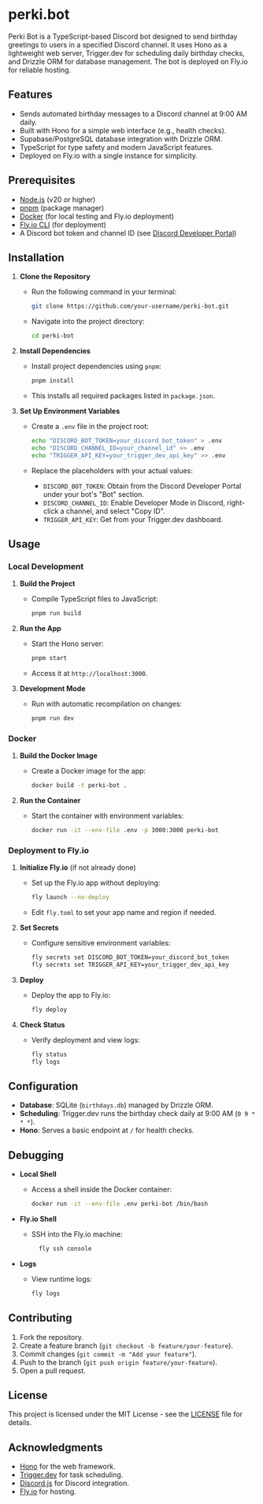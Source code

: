 # perki.bot

Perki Bot is a TypeScript-based Discord bot designed to send birthday greetings to users in a specified Discord channel. It uses Hono as a lightweight web server, Trigger.dev for scheduling daily birthday checks, and Drizzle ORM for database management. The bot is deployed on Fly.io for reliable hosting.

## Features

- Sends automated birthday messages to a Discord channel at 9:00 AM daily.
- Built with Hono for a simple web interface (e.g., health checks).
- Supabase/PostgreSQL database integration with Drizzle ORM.
- TypeScript for type safety and modern JavaScript features.
- Deployed on Fly.io with a single instance for simplicity.

## Prerequisites

- [Node.js](https://nodejs.org/) (v20 or higher)
- [pnpm](https://pnpm.io/) (package manager)
- [Docker](https://www.docker.com/) (for local testing and Fly.io deployment)
- [Fly.io CLI](https://fly.io/docs/hands-on/install-flyctl/) (for deployment)
- A Discord bot token and channel ID (see [Discord Developer Portal](https://discord.com/developers/applications))

## Installation

1. **Clone the Repository**

   - Run the following command in your terminal:

     ```bash
     git clone https://github.com/your-username/perki-bot.git
     ```

   - Navigate into the project directory:

     ```bash
     cd perki-bot
     ```

2. **Install Dependencies**

   - Install project dependencies using `pnpm`:

     ```bash
     pnpm install
     ```

   - This installs all required packages listed in `package.json`.

3. **Set Up Environment Variables**

   - Create a `.env` file in the project root:

     ```bash
     echo "DISCORD_BOT_TOKEN=your_discord_bot_token" > .env
     echo "DISCORD_CHANNEL_ID=your_channel_id" >> .env
     echo "TRIGGER_API_KEY=your_trigger_dev_api_key" >> .env
     ```

   - Replace the placeholders with your actual values:
     - `DISCORD_BOT_TOKEN`: Obtain from the Discord Developer Portal under your bot's "Bot" section.
     - `DISCORD_CHANNEL_ID`: Enable Developer Mode in Discord, right-click a channel, and select "Copy ID".
     - `TRIGGER_API_KEY`: Get from your Trigger.dev dashboard.

## Usage

### Local Development

1. **Build the Project**

   - Compile TypeScript files to JavaScript:

     ```bash
     pnpm run build
     ```

2. **Run the App**

   - Start the Hono server:

     ```bash
     pnpm start
     ```

   - Access it at `http://localhost:3000`.

3. **Development Mode**

   - Run with automatic recompilation on changes:

     ```bash
     pnpm run dev
     ```

### Docker

1. **Build the Docker Image**

   - Create a Docker image for the app:

     ```bash
     docker build -t perki-bot .
     ```

2. **Run the Container**

   - Start the container with environment variables:

     ```bash
     docker run -it --env-file .env -p 3000:3000 perki-bot
     ```

### Deployment to Fly.io

1. **Initialize Fly.io** (if not already done)

   - Set up the Fly.io app without deploying:

     ```bash
     fly launch --no-deploy
     ```

   - Edit `fly.toml` to set your app name and region if needed.

2. **Set Secrets**

   - Configure sensitive environment variables:

     ```bash
     fly secrets set DISCORD_BOT_TOKEN=your_discord_bot_token
     fly secrets set TRIGGER_API_KEY=your_trigger_dev_api_key
     ```

3. **Deploy**

   - Deploy the app to Fly.io:

     ```bash
     fly deploy
     ```

4. **Check Status**

   - Verify deployment and view logs:

     ```bash
     fly status
     fly logs
     ```

## Configuration

- **Database**: SQLite (`birthdays.db`) managed by Drizzle ORM.
- **Scheduling**: Trigger.dev runs the birthday check daily at 9:00 AM (`0 9 * * *`).
- **Hono**: Serves a basic endpoint at `/` for health checks.

## Debugging

- **Local Shell**

  - Access a shell inside the Docker container:

    ```bash
    docker run -it --env-file .env perki-bot /bin/bash
    ```

- **Fly.io Shell**

  - SSH into the Fly.io machine:

    ```bash
      fly ssh console
    ```

- **Logs**

  - View runtime logs:

    ```bash
    fly logs
    ```

## Contributing

1. Fork the repository.
2. Create a feature branch (`git checkout -b feature/your-feature`).
3. Commit changes (`git commit -m "Add your feature"`).
4. Push to the branch (`git push origin feature/your-feature`).
5. Open a pull request.

## License

This project is licensed under the MIT License - see the [LICENSE](LICENSE) file for details.

## Acknowledgments

- [Hono](https://hono.dev/) for the web framework.
- [Trigger.dev](https://trigger.dev/) for task scheduling.
- [Discord.js](https://discord.js.org/) for Discord integration.
- [Fly.io](https://fly.io/) for hosting.
